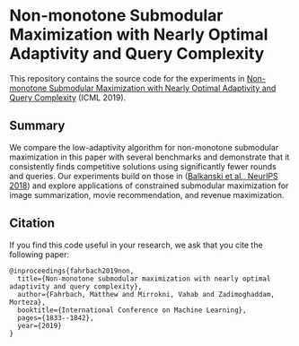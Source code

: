 # Non-monotone Submodular Maximization with Nearly Optimal Adaptivity and Query Complexity

This repository contains the source code for the experiments in
[Non-monotone Submodular Maximization with
Nearly Optimal Adaptivity and Query Complexity](https://arxiv.org/abs/1808.06932)
(ICML 2019).

## Summary

We compare the low-adaptivity algorithm for non-monotone submodular maximization
in this paper with several benchmarks and demonstrate that it consistently finds
competitive solutions using significantly fewer rounds and queries.
Our experiments build on those in
([Balkanski et al., NeurIPS 2018](https://arxiv.org/abs/1807.11462))
and explore applications of constrained submodular maximization for
image summarization, movie recommendation, and revenue maximization.

## Citation

If you find this code useful in your research, we ask that you cite the following paper:

```
@inproceedings{fahrbach2019non,
  title={Non-monotone submodular maximization with nearly optimal adaptivity and query complexity},
  author={Fahrbach, Matthew and Mirrokni, Vahab and Zadimoghaddam, Morteza},
  booktitle={International Conference on Machine Learning},
  pages={1833--1842},
  year={2019}
}
```
